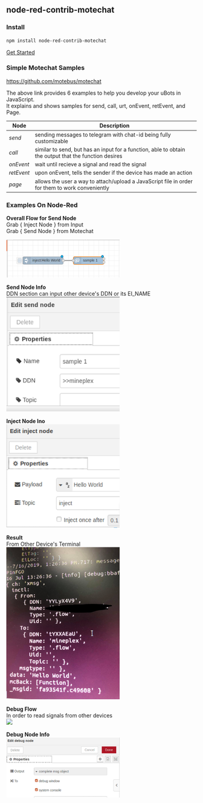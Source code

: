 ##  node-red-contrib-motechat

### Install

```bash
npm install node-red-contrib-motechat
```
[Get Started](docs/how-to-run.md)

### Simple Motechat Samples

 <https://github.com/motebus/motechat>

The above link provides 6 examples to help you develop your uBots in JavaScript. <br />
It explains and shows samples for send, call, urt, onEvent, retEvent, and Page.

Node| Description | 
--- | --- | 
*send* | sending messages to telegram with chat-id being fully customizable |
*call* | similar to send, but has an input for a function, able to obtain the output that the function desires |
*onEvent* | wait until recieve a signal and read the signal |
*retEvent* | upon onEvent, tells the sender if the device has made an action |
*page* | allows the user a way to attach/upload a JavaScript file in order for them to work conveniently |

### Examples On Node-Red
**Overall Flow for Send Node** <br />
Grab { Inject Node } from Input <br />
Grab { Send Node } from Motechat <br />
 
<img src="/node-red-examples/sendflow.png" width="300">

**Send Node Info** <br />
DDN section can input other device's DDN or its EI_NAME <br />
<img src="/node-red-examples/sendnodes.info.png" width="300">

**Inject Node Ino** <br />
<img src="/node-red-examples/InjectSendNode.png" width="300">

**Result** <br />
From Other Device's Terminal <br />
<img src="/node-red-examples/result.jpg" width="300">

**Debug Flow**  <br />
In order to read signals from other devices  <br />
<img src="/node-red-examples/DebugFlow.png" width="300">

**Debug Node Info** <br />
<img src="/node-red-examples/DebugNode.png" width="300">






